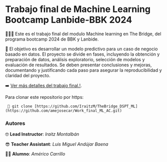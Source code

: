 # Trabajo final de Machine Learning Bootcamp Lanbide-BBK 2024

🏋🏻‍♀️ Este es el trabajo final del modulo Machine learning en The Bridge, del programa bootcamp 2024 de BBK y Lanbide. 

👀 El objetivo es desarrollar un modelo predictivo para un caso de negocio basado en datos. El proyecto se divide en fases, incluyendo la obtención y preparación de datos, análisis exploratorio, selección de modelos y evaluación de resultados. Se deben presentar conclusiones y mejoras, documentando y justificando cada paso para asegurar la reproducibilidad y claridad del proyecto.

➡️ [Ver más detalles del trabajo final.!](https://github.com/IraitzM/TheBridge_DSPT_ML/blob/main/Proyecto%20final/Enunciado.ipynb).




Para clonar este repositorio por https:

```
 📑 git clone [https://github.com/IraitzM/TheBridge_DSPT_ML](https://github.com/amejosecar/Work_final_ML_AC.git)
```



### Autores

🤓 **Lead Instructor**: *Iraitz Montalbán*

😎 **Teacher Assistant**: *Luis Miguel Andújar Baena*

🥷🏻 **Alumno**: *Américo Carrillo*

